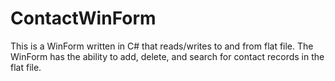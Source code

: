# ContactWinForm
This is a WinForm written in C# that reads/writes to and from flat file. The WinForm has the ability to add, delete, and search for contact records in the flat file.
